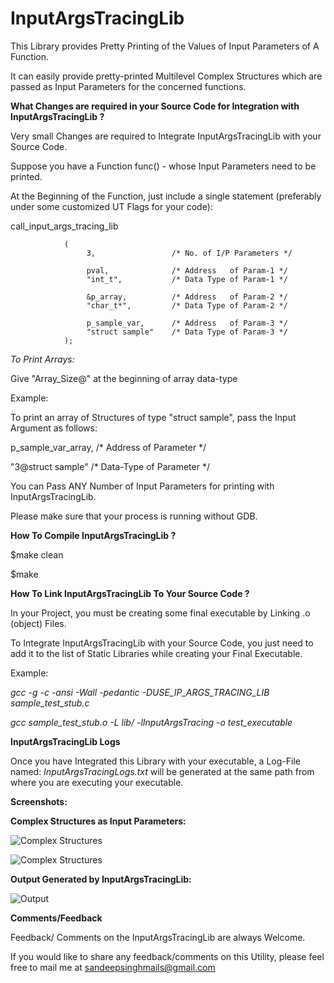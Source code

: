 **InputArgsTracingLib**
========================

This Library provides Pretty Printing of the Values of Input Parameters of A Function.

It can easily provide pretty-printed Multilevel Complex Structures which are passed as Input Parameters for the concerned functions.


**What Changes are required in your Source Code for Integration with InputArgsTracingLib ?**

Very small Changes are required to Integrate InputArgsTracingLib with your Source Code.

Suppose you have a Function func() - whose Input Parameters need to be printed.

At the Beginning of the Function, just include a single statement (preferably under some customized UT Flags for your code):


call_input_args_tracing_lib 

				(
					 3, 				/* No. of I/P Parameters */

					 pval,				/* Address   of Param-1 */
					 "int_t",			/* Data Type of Param-1 */

					 &p_array,			/* Address   of Param-2 */
					 "char_t*",			/* Data Type of Param-2 */

					 p_sample_var,		/* Address   of Param-3 */
					 "struct sample"	/* Data Type of Param-3 */
				);
				
*To Print Arrays:*

Give "Array_Size@" at the beginning of array data-type

Example:

To print an array of Structures of type "struct sample", pass the Input Argument as follows:

p_sample_var_array,			/* Address of Parameter   */

"3@struct sample"			/* Data-Type of Parameter */


You can Pass ANY Number of Input Parameters for printing with InputArgsTracingLib.

Please make sure that your process is running without GDB.


**How To Compile InputArgsTracingLib ?**

$make clean

$make

**How To Link InputArgsTracingLib To Your Source Code ?**

In your Project, you must be creating some final executable by Linking .o (object) Files.

To Integrate InputArgsTracingLib with your Source Code, you just need to add it to the list of Static Libraries while creating your Final Executable.

Example:

*gcc -g -c -ansi -Wall -pedantic -DUSE_IP_ARGS_TRACING_LIB sample_test_stub.c*

*gcc sample_test_stub.o -L lib/ -lInputArgsTracing -o test_executable*


**InputArgsTracingLib Logs**

Once you have Integrated this Library with your executable, a Log-File named: *InputArgsTracingLogs.txt* will be generated at 
the same path from where you are executing your executable.

**Screenshots:**

**Complex Structures as Input Parameters:**

![Complex Structures ](https://raw.github.com/sandeepsinghmails/InputArgsTracingLib/master/Images/InputArgsTracingLib_Sample_Usage_1.jpeg)

![Complex Structures ](https://raw.github.com/sandeepsinghmails/InputArgsTracingLib/master/Images/InputArgsTracingLib_Sample_Usage_2.jpeg)

**Output Generated by InputArgsTracingLib:**

![Output](https://raw.github.com/sandeepsinghmails/InputArgsTracingLib/master/Images/InputArgsTracingLib_Sample_Usage_3.jpeg)

**Comments/Feedback**

Feedback/ Comments on the InputArgsTracingLib are always Welcome.

If you would like to share any feedback/comments on this Utility, please feel free to mail me at sandeepsinghmails@gmail.com

